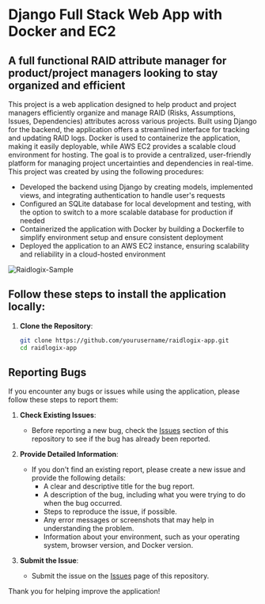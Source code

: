 # Django Full Stack Web App with Docker and EC2


## A full functional RAID attribute manager for product/project managers looking to stay organized and efficient

This project is a web application designed to help product and project managers efficiently organize and manage RAID (Risks, Assumptions, Issues, Dependencies) attributes across various projects. Built using Django for the backend, the application offers a streamlined interface for tracking and updating RAID logs. Docker is used to containerize the application, making it easily deployable, while AWS EC2 provides a scalable cloud environment for hosting. The goal is to provide a centralized, user-friendly platform for managing project uncertainties and dependencies in real-time. This project was created by using the following procedures:

* Developed the backend using Django by creating models, implemented views, and integrating authentication to handle user's requests
* Configured an SQLite database for local development and testing, with the option to switch to a more scalable database for production if needed
* Containerized the application with Docker by building a Dockerfile to simplify environment setup and ensure consistent deployment
* Deployed the application to an AWS EC2 instance, ensuring scalability and reliability in a cloud-hosted environment

![Raidlogix-Sample](https://github.com/user-attachments/assets/25dc69df-7591-4fbe-9bf9-d858082d2642)

## Follow these steps to install the application locally:

1. **Clone the Repository**:
   ```bash
   git clone https://github.com/yourusername/raidlogix-app.git
   cd raidlogix-app

## Reporting Bugs

If you encounter any bugs or issues while using the application, please follow these steps to report them:

1. **Check Existing Issues**:
   - Before reporting a new bug, check the [Issues](https://github.com/yourusername/raidlogix-app/issues) section of this repository to see if the bug has already been reported.

2. **Provide Detailed Information**:
   - If you don't find an existing report, please create a new issue and provide the following details:
     - A clear and descriptive title for the bug report.
     - A description of the bug, including what you were trying to do when the bug occurred.
     - Steps to reproduce the issue, if possible.
     - Any error messages or screenshots that may help in understanding the problem.
     - Information about your environment, such as your operating system, browser version, and Docker version.

3. **Submit the Issue**:
   - Submit the issue on the [Issues](https://github.com/yourusername/raidlogix-app/issues) page of this repository.

Thank you for helping improve the application!



